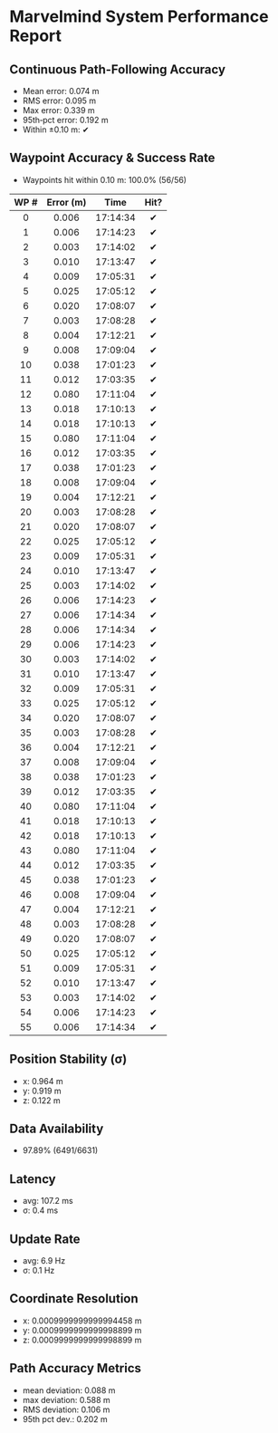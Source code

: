 # Marvelmind System Performance Report

## Continuous Path-Following Accuracy
- Mean error:      0.074 m
- RMS error:       0.095 m
- Max error:       0.339 m
- 95th‐pct error:  0.192 m
- Within ±0.10 m:  ✔

## Waypoint Accuracy & Success Rate
- Waypoints hit within 0.10 m: 100.0% (56/56)

| WP # | Error (m) |   Time   | Hit? |
|:----:|:---------:|:--------:|:----:|
|  0   |   0.006   | 17:14:34 |  ✔   |
|  1   |   0.006   | 17:14:23 |  ✔   |
|  2   |   0.003   | 17:14:02 |  ✔   |
|  3   |   0.010   | 17:13:47 |  ✔   |
|  4   |   0.009   | 17:05:31 |  ✔   |
|  5   |   0.025   | 17:05:12 |  ✔   |
|  6   |   0.020   | 17:08:07 |  ✔   |
|  7   |   0.003   | 17:08:28 |  ✔   |
|  8   |   0.004   | 17:12:21 |  ✔   |
|  9   |   0.008   | 17:09:04 |  ✔   |
|  10  |   0.038   | 17:01:23 |  ✔   |
|  11  |   0.012   | 17:03:35 |  ✔   |
|  12  |   0.080   | 17:11:04 |  ✔   |
|  13  |   0.018   | 17:10:13 |  ✔   |
|  14  |   0.018   | 17:10:13 |  ✔   |
|  15  |   0.080   | 17:11:04 |  ✔   |
|  16  |   0.012   | 17:03:35 |  ✔   |
|  17  |   0.038   | 17:01:23 |  ✔   |
|  18  |   0.008   | 17:09:04 |  ✔   |
|  19  |   0.004   | 17:12:21 |  ✔   |
|  20  |   0.003   | 17:08:28 |  ✔   |
|  21  |   0.020   | 17:08:07 |  ✔   |
|  22  |   0.025   | 17:05:12 |  ✔   |
|  23  |   0.009   | 17:05:31 |  ✔   |
|  24  |   0.010   | 17:13:47 |  ✔   |
|  25  |   0.003   | 17:14:02 |  ✔   |
|  26  |   0.006   | 17:14:23 |  ✔   |
|  27  |   0.006   | 17:14:34 |  ✔   |
|  28  |   0.006   | 17:14:34 |  ✔   |
|  29  |   0.006   | 17:14:23 |  ✔   |
|  30  |   0.003   | 17:14:02 |  ✔   |
|  31  |   0.010   | 17:13:47 |  ✔   |
|  32  |   0.009   | 17:05:31 |  ✔   |
|  33  |   0.025   | 17:05:12 |  ✔   |
|  34  |   0.020   | 17:08:07 |  ✔   |
|  35  |   0.003   | 17:08:28 |  ✔   |
|  36  |   0.004   | 17:12:21 |  ✔   |
|  37  |   0.008   | 17:09:04 |  ✔   |
|  38  |   0.038   | 17:01:23 |  ✔   |
|  39  |   0.012   | 17:03:35 |  ✔   |
|  40  |   0.080   | 17:11:04 |  ✔   |
|  41  |   0.018   | 17:10:13 |  ✔   |
|  42  |   0.018   | 17:10:13 |  ✔   |
|  43  |   0.080   | 17:11:04 |  ✔   |
|  44  |   0.012   | 17:03:35 |  ✔   |
|  45  |   0.038   | 17:01:23 |  ✔   |
|  46  |   0.008   | 17:09:04 |  ✔   |
|  47  |   0.004   | 17:12:21 |  ✔   |
|  48  |   0.003   | 17:08:28 |  ✔   |
|  49  |   0.020   | 17:08:07 |  ✔   |
|  50  |   0.025   | 17:05:12 |  ✔   |
|  51  |   0.009   | 17:05:31 |  ✔   |
|  52  |   0.010   | 17:13:47 |  ✔   |
|  53  |   0.003   | 17:14:02 |  ✔   |
|  54  |   0.006   | 17:14:23 |  ✔   |
|  55  |   0.006   | 17:14:34 |  ✔   |

## Position Stability (σ)
- x: 0.964 m
- y: 0.919 m
- z: 0.122 m

## Data Availability
- 97.89% (6491/6631)

## Latency
- avg: 107.2 ms
- σ: 0.4 ms

## Update Rate
- avg: 6.9 Hz
- σ: 0.1 Hz

## Coordinate Resolution
- x: 0.0009999999999994458 m
- y: 0.0009999999999998899 m
- z: 0.0009999999999998899 m

## Path Accuracy Metrics
- mean deviation: 0.088 m
- max deviation:  0.588 m
- RMS deviation:  0.106 m
- 95th pct dev.:  0.202 m
